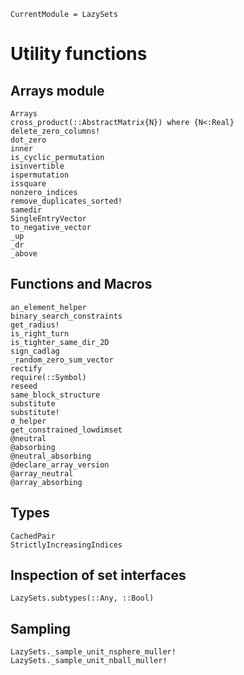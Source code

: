 ```@meta
CurrentModule = LazySets
```

# Utility functions

## Arrays module

```@docs
Arrays
cross_product(::AbstractMatrix{N}) where {N<:Real}
delete_zero_columns!
dot_zero
inner
is_cyclic_permutation
isinvertible
ispermutation
issquare
nonzero_indices
remove_duplicates_sorted!
samedir
SingleEntryVector
to_negative_vector
_up
_dr
_above
```

## Functions and Macros

```@docs
an_element_helper
binary_search_constraints
get_radius!
is_right_turn
is_tighter_same_dir_2D
sign_cadlag
_random_zero_sum_vector
rectify
require(::Symbol)
reseed
same_block_structure
substitute
substitute!
σ_helper
get_constrained_lowdimset
@neutral
@absorbing
@neutral_absorbing
@declare_array_version
@array_neutral
@array_absorbing
```

## Types

```@docs
CachedPair
StrictlyIncreasingIndices
```

## Inspection of set interfaces

```@docs
LazySets.subtypes(::Any, ::Bool)
```

## Sampling

```@docs
LazySets._sample_unit_nsphere_muller!
LazySets._sample_unit_nball_muller!
```
